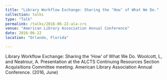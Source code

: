 ```yaml
---
title: "Library Workflow Exchange: Sharing the ‘How’ of What We Do."
collection: talks
type: "Talk"
permalink: /talks/2016-06-22-ala-crs
venue: "American Library Association Annual Conference"
date: 2016-06-22
location: "Orlando, Florida"

---
```


Library Workflow Exchange: Sharing the ‘How’ of What We Do. Woolcott, L, and Neatrour, A. Presentation at the ALCTS Continuing Resources Section Acquisitions Committee meeting. American Library Association Annual Conference. (2016, June)

